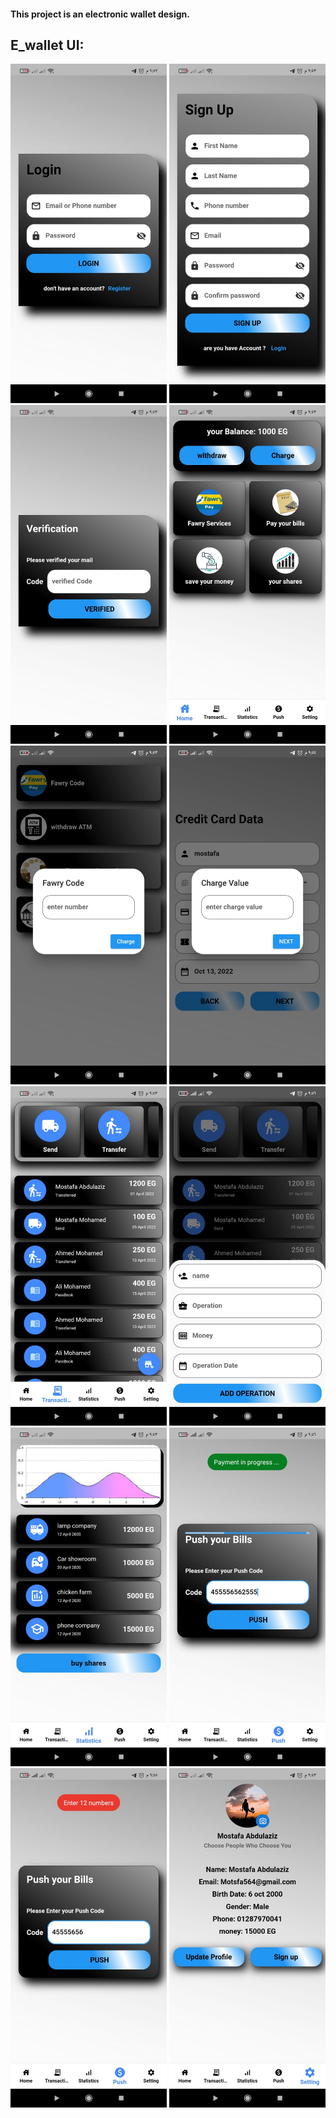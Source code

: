 #### This project is an electronic wallet design.

## E_wallet UI:

<p float="left">
  <img src="e_wallet_screens/WhatsApp Image 2022-10-29 at 11.45.25 PM.jpeg" width="250"/>
  <img src="e_wallet_screens/WhatsApp Image 2022-10-29 at 11.45.24 PM.jpeg" width="250"/>
  <img src="e_wallet_screens/WhatsApp Image 2022-10-29 at 11.45.23 PM (2).jpeg" width="250"/>
  <img src="e_wallet_screens/WhatsApp Image 2022-10-29 at 11.45.23 PM (1).jpeg" width="250"/>
  <img src="e_wallet_screens/WhatsApp Image 2022-10-29 at 11.45.21 PM.jpeg" width="250"/>
  <img src="e_wallet_screens/WhatsApp Image 2022-10-29 at 11.45.20 PM.jpeg" width="250"/>
  <img src="e_wallet_screens/WhatsApp Image 2022-10-29 at 11.45.23 PM.jpeg" width="250"/>
  <img src="e_wallet_screens/WhatsApp Image 2022-10-29 at 11.45.18 PM (1).jpeg" width="250"/>
  <img src="e_wallet_screens/WhatsApp Image 2022-10-29 at 11.45.22 PM (1).jpeg" width="250"/>
  <img src="e_wallet_screens/WhatsApp Image 2022-10-29 at 11.45.19 PM (1).jpeg" width="250"/>
  <img src="e_wallet_screens/WhatsApp Image 2022-10-29 at 11.45.19 PM.jpeg" width="250"/>
  <img src="e_wallet_screens/WhatsApp Image 2022-10-29 at 11.45.21 PM (1).jpeg" width="250"/>
 
</p>
